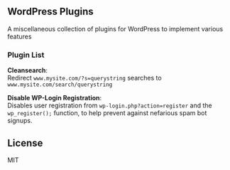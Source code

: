## WordPress Plugins

A miscellaneous collection of plugins for WordPress to implement various features

### Plugin List

**Cleansearch**:  
Redirect `www.mysite.com/?s=querystring` searches to `www.mysite.com/search/querystring`

**Disable WP-Login Registration**:  
Disables user registration from `wp-login.php?action=register` and the `wp_register();` function, to help prevent against nefarious spam bot signups.

## License

MIT